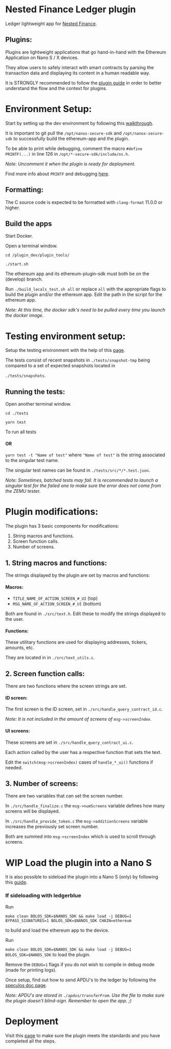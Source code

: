 # Nested Finance Ledger plugin

Ledger lightweight app for [Nested Finance](https://nested.fi/).

## Plugins:

Plugins are lightweight applications that go hand-in-hand with the Ethereum Application on Nano S / X devices.

They allow users to safely interact with smart contracts by parsing the transaction data and displaying its content in a human readable way.

It is STRONGLY recommended to follow the [plugin guide](https://developers.ledger.com/docs/dapp/nano-plugin/overview/) in order to better understand the flow and the context for plugins.

# Environment Setup:

Start by setting up the dev environment by following this [walkthrough](
https://developers.ledger.com/docs/dapp/nano-plugin/environment-setup/).


It is important to git pull the `/opt/nanos-secure-sdk` and `/opt/nanox-secure-sdk` to successfully build the ethereum-app and the plugin.

To be able to print while debugging, comment the macro 
`#define PRINTF(...)` in line 126 in `/opt/*-secure-sdk/include/os.h`.

*Note: Uncomment it when the plugin is ready for deployment.*

Find more info about `PRINTF` and debugging [here](https://developers.ledger.com/docs/nano-app/debug/#printf-macro).

## Formatting:

The C source code is expected to be formatted with `clang-format` 11.0.0 or higher.

## Build the apps

Start Docker.

Open a terminal window.

`cd /plugin_dev/plugin_tools/`

`./start.sh`

The ethereum app and its ethereum-plugin-sdk must both be on the (develop) branch.

Run `./build_locals_test.sh all` or replace `all` with the appropriate flags to build the plugin and/or the ethereum app. Edit the path in the script for the ethereum app.

*Note: At this time, the docker sdk's need to be pulled every time you launch the docker image.*

# Testing environment setup:

Setup the testing environment with the help of this [page](https://developers.ledger.com/docs/dapp/nano-plugin/testing/).

The tests consist of recent snapshots in `./tests/snapshot-tmp` being compared to a set of expected snapshots located in

`./tests/snapshots`.

## Running the tests:

Open another terminal window.

`cd ./tests`

`yarn test`

To run all tests

#### OR

`yarn test -t "Name of test"` where `"Name of test"` is the string associated to the singular test name.

The singular test names can be found in `./tests/src/*/*.test.json`.

*Note: Sometimes, batched tests may fail. It is recommended to launch a singular test for the failed one to make sure the error does not come from the ZEMU tester.*


# Plugin modifications:

The plugin has 3 basic components for modifications:
1. String macros and functions.
2. Screen function calls.
3. Number of screens.

## 1. String macros and functions:

The strings displayed by the plugin are set by macros and functions:
 
 #### Macros:

* `TITLE_NAME_OF_ACTION_SCREEN_#_UI` (top)
* `MSG_NAME_OF_ACTION_SCREEN_#_UI` (bottom)

Both are found in `./src/text.h`. Edit these to modify the strings displayed to the user.

 #### Functions:

These utilitary functions are used for displaying addresses, tickers, amounts, etc.

They are located in in `./src/text_utils.c`.

## 2. Screen function calls:

There are two functions where the screen strings are set.

#### ID screen:
The first screen is the ID screen, set in `./src/handle_query_contract_id.c`.

*Note: It is not included in the amount of screens of `msg->screenIndex`.*

#### UI screens:
 
These screens are set in `./src/handle_query_contract_ui.c`. 

Each action called by the user has a respective function that sets the text.

Edit the `switch(msg->screenIndex)` cases of `handle_*_ui()` functions if needed.

## 3. Number of screens:
There are two variables that can set the screen number.

In `./src/handle_finalize.c` the `msg->numScreens` variable defines how many screens will be displayed.

In `./src/handle_provide_token.c` the `msg->additionScreens` variable increases the previously set screen number.

Both are summed into `msg->screenIndex` which is used to scroll through screens.

# WIP Load the plugin into a Nano S

It is also possible to sideload the plugin into a Nano S (only) by following this [guide](https://developers.ledger.com/docs/nano-app/load/).

### If sideloading with ledgerblue

Run 

`make clean BOLOS_SDK=$NANOS_SDK && make load -j DEBUG=1 BYPASS_SIGNATURES=1 BOLOS_SDK=$NANOS_SDK CHAIN=ethereum` 

to build and load the ethereum app to the device.

Run

`make clean BOLOS_SDK=$NANOS_SDK && make load -j DEBUG=1 BOLOS_SDK=$NANOS_SDK` to load the plugin.

Remove the `DEBUG=1` flags if you do not wish to compile in debug mode (made for printing logs).

Once setup, find out how to send APDU's to the ledger by following the [speculos doc page](https://speculos.ledger.com/user/clients.html).

*Note: APDU's are stored in `./apdus/transferFrom`. Use the file to make sure the plugin doesn't blind-sign. Remember to open the app. ;)*

# Deployment

Visit this [page](https://developers.ledger.com/docs/nano-app/requirements-intro/) to make sure the plugin meets the standards and you have completed all the steps.
